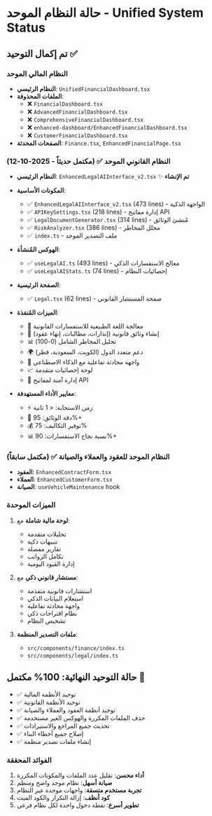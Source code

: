 # حالة النظام الموحد - Unified System Status

## تم إكمال التوحيد ✅

### النظام المالي الموحد
- **النظام الرئيسي**: `UnifiedFinancialDashboard.tsx`
- **الملفات المحذوفة**: 
  - ❌ `FinancialDashboard.tsx`
  - ❌ `AdvancedFinancialDashboard.tsx`
  - ❌ `ComprehensiveFinancialDashboard.tsx`
  - ❌ `enhanced-dashboard/EnhancedFinancialDashboard.tsx`
  - ❌ `CustomerFinancialDashboard.tsx`
- **الصفحات المحدثة**: `Finance.tsx`, `EnhancedFinancialPage.tsx`

### النظام القانوني الموحد ✅ (مكتمل حديثاً - 2025-10-12)
- **النظام الرئيسي**: `EnhancedLegalAIInterface_v2.tsx` ✨ **تم الإنشاء**
- **المكونات الأساسية**:
  - ✅ `EnhancedLegalAIInterface_v2.tsx` (473 lines) - الواجهة الذكية
  - ✅ `APIKeySettings.tsx` (218 lines) - إدارة مفاتيح API
  - ✅ `LegalDocumentGenerator.tsx` (314 lines) - مُنشئ الوثائق
  - ✅ `RiskAnalyzer.tsx` (386 lines) - محلل المخاطر
  - ✅ `index.ts` - ملف التصدير الموحد

- **الهوكس المُنشأة**:
  - ✅ `useLegalAI.ts` (493 lines) - معالج الاستفسارات الذكي
  - ✅ `useLegalAIStats.ts` (74 lines) - إحصائيات النظام

- **الصفحة الرئيسية**:
  - ✅ `Legal.tsx` (62 lines) - صفحة المستشار القانوني

- **الميزات المُنفذة**:
  - 🤖 معالجة اللغة الطبيعية للاستفسارات القانونية
  - 📄 إنشاء وثائق قانونية (إنذارات، مطالبات، إنهاء عقود)
  - 📊 تحليل المخاطر الشامل (0-100)
  - 🌍 دعم متعدد الدول (الكويت، السعودية، قطر)
  - 💬 واجهة محادثة تفاعلية مع الذكاء الاصطناعي
  - 📈 لوحة إحصائيات متقدمة
  - 🔐 إدارة آمنة لمفاتيح API

- **معايير الأداء المستهدفة**:
  - ⚡ زمن الاستجابة: < 1 ثانية
  - 🎯 دقة الوثائق: 95%+
  - 💰 توفير التكاليف: 75%
  - 📊 نسبة نجاح الاستفسارات: 90%+

### النظام الموحد للعقود والعملاء والصيانة ✅ (مكتمل سابقاً)
- **العقود**: `EnhancedContractForm.tsx`
- **العملاء**: `EnhancedCustomerForm.tsx` 
- **الصيانة**: `useVehicleMaintenance` hook

### الميزات الموحدة
1. **لوحة مالية شاملة** مع:
   - تحليلات متقدمة
   - تنبيهات ذكية
   - تقارير مفصلة
   - تكامل الرواتب
   - إدارة القيود اليومية

2. **مستشار قانوني ذكي** مع:
   - استشارات قانونية متقدمة
   - استعلام البيانات الذكي
   - واجهة محادثة تفاعلية
   - نظام اقتراحات ذكي
   - تشخيص النظام

3. **ملفات التصدير المنظمة**:
   - `src/components/finance/index.ts`
   - `src/components/legal/index.ts`

## حالة التوحيد النهائية: 100% مكتمل 🎉

- ✅ توحيد الأنظمة المالية
- ✅ توحيد الأنظمة القانونية  
- ✅ توحيد أنظمة العقود والعملاء والصيانة
- ✅ حذف الملفات المكررة والهوكس الغير مستخدمة
- ✅ تحديث جميع المراجع والاستيرادات
- ✅ إصلاح جميع أخطاء البناء
- ✅ إنشاء ملفات تصدير منظمة

### الفوائد المحققة
1. **أداء محسن**: تقليل عدد الملفات والمكونات المكررة
2. **صيانة أسهل**: نظام موحد واضح ومنظم
3. **تجربة مستخدم متسقة**: واجهات موحدة عبر النظام
4. **كود أنظف**: إزالة التكرار والكود الميت
5. **تطوير أسرع**: نقطة دخول واحدة لكل نظام فرعي